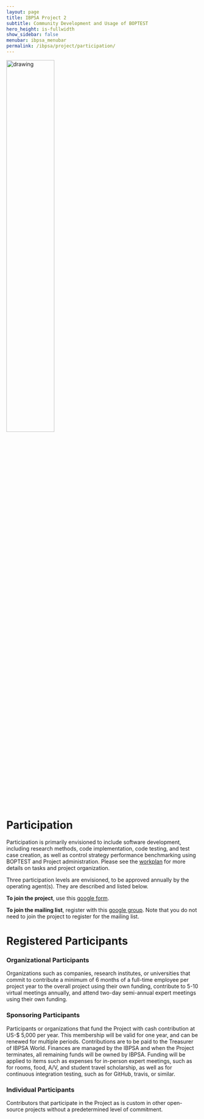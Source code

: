 ```yaml
---
layout: page
title: IBPSA Project 2
subtitle: Community Development and Usage of BOPTEST
hero_height: is-fullwidth
show_sidebar: false
menubar: ibpsa_menubar
permalink: /ibpsa/project/participation/
---
```


<img src="../../../images/project2logo.png" alt="drawing" width="50%"/>

# Participation
Participation is primarily envisioned to include software development,
including research methods, code implementation, code testing, and test
case creation, as well as control strategy performance benchmarking using BOPTEST and Project administration.
Please see the [workplan](/project1-boptest/ibpsa/project/workplan) for more details
on tasks and project organization.

Three participation levels are envisioned, to be approved annually by the
operating agent(s).  They are described and listed below.

**To join the project**, use this [google form](https://forms.gle/21ce7Uro74Qvs5E89).

**To join the mailing list**, register with this
[google group](https://groups.google.com/g/ibpsa-boptest).  Note that you do
not need to join the project to register for the mailing list.


# Registered Participants

### Organizational Participants

Organizations such as companies, research institutes, or
universities that commit to contribute a minimum of 6 months of a full-time
employee per project year to the overall project using their own funding,
contribute to 5-10 virtual meetings annually, and attend two-day semi-annual
expert meetings using their own funding.

### Sponsoring Participants

Participants or organizations that fund the Project with cash
contribution at US-$ 5,000 per year. This membership will be valid for one
year, and can be renewed for multiple periods. Contributions are to be paid
to the Treasurer of IBPSA World. Finances are managed by the IBPSA and when
the Project terminates, all remaining funds will be owned by IBPSA. Funding
will be applied to items such as expenses for in-person expert meetings,
such as for rooms, food, A/V, and student travel scholarship, as well as for
continuous integration testing, such as for GitHub, travis, or similar.

### Individual Participants
Contributors that participate in the Project as is custom in
other open-source projects without a predetermined level of commitment.
